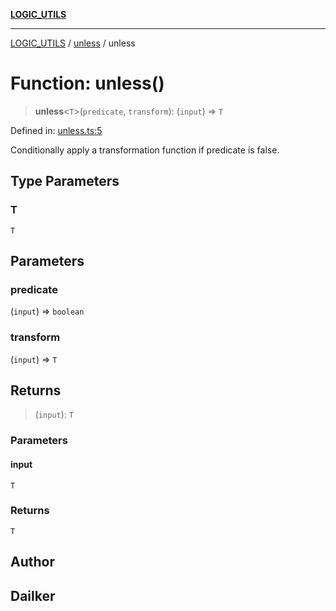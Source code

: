 [**LOGIC_UTILS**](../../README.md)

***

[LOGIC_UTILS](../../README.md) / [unless](../README.md) / unless

# Function: unless()

> **unless**\<`T`\>(`predicate`, `transform`): (`input`) => `T`

Defined in: [unless.ts:5](https://github.com/dailker/everyutil/blob/acf16940f3e607b618e84e164891e8ae03e0a446/src/logic/unless.ts#L5)

Conditionally apply a transformation function if predicate is false.

## Type Parameters

### T

`T`

## Parameters

### predicate

(`input`) => `boolean`

### transform

(`input`) => `T`

## Returns

> (`input`): `T`

### Parameters

#### input

`T`

### Returns

`T`

## Author

## Dailker
